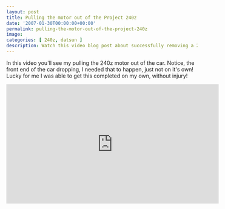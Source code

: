 ```yaml
---
layout: post
title: Pulling the motor out of the Project 240z
date: '2007-01-30T00:00:00+00:00'
permalink: pulling-the-motor-out-of-the-project-240z
image: 
categories: [ 240z, datsun ]
description: Watch this video blog post about successfully removing a 240z motor single-handedly, despite a close call.
---
```


In this video you'll see my pulling the 240z motor out of the car. Notice, the front end of the car dropping, I needed that to happen, just not on it's own! Lucky for me I was able to get this completed on my own, without injury!

<iframe width="560" height="315" src="https://www.youtube.com/embed/KKmMYhwZrMU?si=2DMrmXAuV6bGOORM" title="YouTube video player" frameborder="0" allow="accelerometer; autoplay; clipboard-write; encrypted-media; gyroscope; picture-in-picture; web-share" allowfullscreen></iframe>


